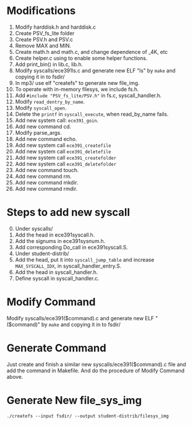 # Modifications
1. Modify harddisk.h and harddisk.c
2. Create PSV_fs_lite folder
3. Create PSV.h and PSV.c
4. Remove MAX and MIN.
5. Create math.h and math.c, and change dependence of _4K, etc
6. Create helper.c using to enable some helper functions.
7. Add print_bin() in lib.c, lib.h.
8. Modify syscalls/ece391ls.c and generate new ELF "ls" by ```make``` and copying it in to fsdir/
9. In mp3/ use elf "createfs" to generate new file_img.
10. To operate with in-memory filesys, we include fs.h.
11. Add ```#include "PSV_fs_lite/PSV.h"``` in fs.c, syscall_handler.h.
12. Modify ```read_dentry_by_name```.
13. Modify ```syscall_open```.
14. Delete the ```printf``` in ```syscall_execute```, when read_by_name fails.
15. Add new system call: ```ece391_goin```.
16. Add new command cd.
17. Modify parse_args.
18. Add new command echo.
19. Add new system call ```ece391_createfile```
20. Add new system call ```ece391_deletefile```
21. Add new system call ```ece391_createfolder```
22. Add new system call ```ece391_deletefolder```
23. Add new command touch.
24. Add new command rm.
25. Add new command mkdir.
26. Add new command rmdir.

    

# Steps to add new syscall
0. Under syscalls/
1. Add the head in ece391syscall.h.
2. Add the signums in ece391sysnum.h.
3. Add corresponding Do_call in ece391syscall.S.
5. Under student-distrib/
6. Add the head, put it into ```syscall_jump_table``` and increase ```MAX_SYSCALL_IDX```, in syscall_handler_entry.S.
6. Add the head in syscall_handler.h.
7. Define syscall in syscall_handler.c.

# Modify Command
Modify syscalls/ece391($command).c and generate new ELF "($command)" by ```make``` and copying it in to fsdir/
# Generate Command
Just create and finish a similar new syscalls/ece391($command).c file and add the command in Makefile. And do the procedure of Modify Command above.
# Generate New file_sys_img
```
./createfs --input fsdir/ --output student-distrib/filesys_img
```